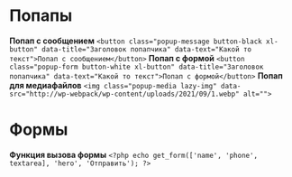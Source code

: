 #  Попапы
**Попап с сообщением**
     ```
     <button class="popup-message button-black xl-button" data-title="Заголовок попапчика" data-text="Какой то текст">Попап с сообщением</button>
     ```
**Попап с формой**
    ```
    <button class="popup-form button-white xl-button" data-title="Заголовок попапчика" data-text="Какой то текст">Попап с формой</button>
    ```
**Попап для медиафайлов**
    ```
    <img class="popup-media lazy-img" data-src="http://wp-webpack/wp-content/uploads/2021/09/1.webp" alt="">
    ```


#  Формы
**Функция вызова формы**
    ```
    <?php echo get_form(['name', 'phone', textarea], 'hero', 'Отправить'); ?>
    ```





